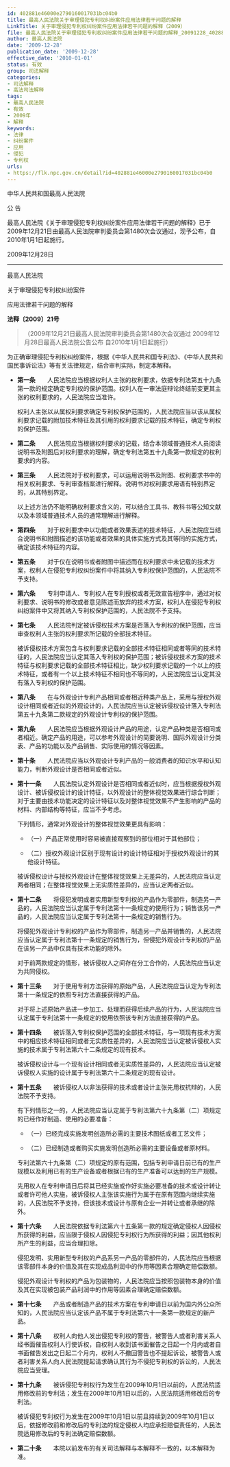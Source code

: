 ```yaml
---
id: 402881e46000e2790160017031bc04b0
title: 最高人民法院关于审理侵犯专利权纠纷案件应用法律若干问题的解释
LinkTitle: 关于审理侵犯专利权纠纷案件应用法律若干问题的解释（2009）
file: 最高人民法院关于审理侵犯专利权纠纷案件应用法律若干问题的解释_20091228_402881e46000e2790160017031bc04b0.docx
author: 最高人民法院
date: '2009-12-28'
publication_date: '2009-12-28'
effective_date: '2010-01-01'
status: 有效
group: 司法解释
categories:
- 司法解释
- 高法司法解释
tags:
- 最高人民法院
- 有效
- 2009年
- 解释
keywords:
- 法律
- 纠纷案件
- 应用
- 侵犯
- 专利权
urls:
- https://flk.npc.gov.cn/detail?id=402881e46000e2790160017031bc04b0
---
```


中华人民共和国最高人民法院

公 告

最高人民法院《关于审理侵犯专利权纠纷案件应用法律若干问题的解释》已于2009年12月21日由最高人民法院审判委员会第1480次会议通过，现予公布，自2010年1月1日起施行。

2009年12月28日

---

最高人民法院

关于审理侵犯专利权纠纷案件

应用法律若干问题的解释

**法释〔2009〕21号**

> （2009年12月21日最高人民法院审判委员会第1480次会议通过 2009年12月28日最高人民法院公告公布 自2010年1月1日起施行）

为正确审理侵犯专利权纠纷案件，根据《中华人民共和国专利法》、《中华人民共和国民事诉讼法》等有关法律规定，结合审判实际，制定本解释。

- **第一条**　　人民法院应当根据权利人主张的权利要求，依据专利法第五十九条第一款的规定确定专利权的保护范围。权利人在一审法庭辩论终结前变更其主张的权利要求的，人民法院应当准许。

  权利人主张以从属权利要求确定专利权保护范围的，人民法院应当以该从属权利要求记载的附加技术特征及其引用的权利要求记载的技术特征，确定专利权的保护范围。

- **第二条**　　人民法院应当根据权利要求的记载，结合本领域普通技术人员阅读说明书及附图后对权利要求的理解，确定专利法第五十九条第一款规定的权利要求的内容。

- **第三条**　　人民法院对于权利要求，可以运用说明书及附图、权利要求书中的相关权利要求、专利审查档案进行解释。说明书对权利要求用语有特别界定的，从其特别界定。

  以上述方法仍不能明确权利要求含义的，可以结合工具书、教科书等公知文献以及本领域普通技术人员的通常理解进行解释。

- **第四条**　　对于权利要求中以功能或者效果表述的技术特征，人民法院应当结合说明书和附图描述的该功能或者效果的具体实施方式及其等同的实施方式，确定该技术特征的内容。

- **第五条**　　对于仅在说明书或者附图中描述而在权利要求中未记载的技术方案，权利人在侵犯专利权纠纷案件中将其纳入专利权保护范围的，人民法院不予支持。

- **第六条**　　专利申请人、专利权人在专利授权或者无效宣告程序中，通过对权利要求、说明书的修改或者意见陈述而放弃的技术方案，权利人在侵犯专利权纠纷案件中又将其纳入专利权保护范围的，人民法院不予支持。

- **第七条**　　人民法院判定被诉侵权技术方案是否落入专利权的保护范围，应当审查权利人主张的权利要求所记载的全部技术特征。

  被诉侵权技术方案包含与权利要求记载的全部技术特征相同或者等同的技术特征的，人民法院应当认定其落入专利权的保护范围；被诉侵权技术方案的技术特征与权利要求记载的全部技术特征相比，缺少权利要求记载的一个以上的技术特征，或者有一个以上技术特征不相同也不等同的，人民法院应当认定其没有落入专利权的保护范围。

- **第八条**　　在与外观设计专利产品相同或者相近种类产品上，采用与授权外观设计相同或者近似的外观设计的，人民法院应当认定被诉侵权设计落入专利法第五十九条第二款规定的外观设计专利权的保护范围。

- **第九条**　　人民法院应当根据外观设计产品的用途，认定产品种类是否相同或者相近。确定产品的用途，可以参考外观设计的简要说明、国际外观设计分类表、产品的功能以及产品销售、实际使用的情况等因素。

- **第十条**　　人民法院应当以外观设计专利产品的一般消费者的知识水平和认知能力，判断外观设计是否相同或者近似。

- **第十一条**　　人民法院认定外观设计是否相同或者近似时，应当根据授权外观设计、被诉侵权设计的设计特征，以外观设计的整体视觉效果进行综合判断；对于主要由技术功能决定的设计特征以及对整体视觉效果不产生影响的产品的材料、内部结构等特征，应当不予考虑。

  下列情形，通常对外观设计的整体视觉效果更具有影响：

  - （一）产品正常使用时容易被直接观察到的部位相对于其他部位；

  - （二）授权外观设计区别于现有设计的设计特征相对于授权外观设计的其他设计特征。

  被诉侵权设计与授权外观设计在整体视觉效果上无差异的，人民法院应当认定两者相同；在整体视觉效果上无实质性差异的，应当认定两者近似。

- **第十二条**　　将侵犯发明或者实用新型专利权的产品作为零部件，制造另一产品的，人民法院应当认定属于专利法第十一条规定的使用行为；销售该另一产品的，人民法院应当认定属于专利法第十一条规定的销售行为。

  将侵犯外观设计专利权的产品作为零部件，制造另一产品并销售的，人民法院应当认定属于专利法第十一条规定的销售行为，但侵犯外观设计专利权的产品在该另一产品中仅具有技术功能的除外。

  对于前两款规定的情形，被诉侵权人之间存在分工合作的，人民法院应当认定为共同侵权。

- **第十三条**　　对于使用专利方法获得的原始产品，人民法院应当认定为专利法第十一条规定的依照专利方法直接获得的产品。

  对于将上述原始产品进一步加工、处理而获得后续产品的行为，人民法院应当认定属于专利法第十一条规定的使用依照该专利方法直接获得的产品。

- **第十四条**　　被诉落入专利权保护范围的全部技术特征，与一项现有技术方案中的相应技术特征相同或者无实质性差异的，人民法院应当认定被诉侵权人实施的技术属于专利法第六十二条规定的现有技术。

  被诉侵权设计与一个现有设计相同或者无实质性差异的，人民法院应当认定被诉侵权人实施的设计属于专利法第六十二条规定的现有设计。

- **第十五条**　　被诉侵权人以非法获得的技术或者设计主张先用权抗辩的，人民法院不予支持。

  有下列情形之一的，人民法院应当认定属于专利法第六十九条第（二）项规定的已经作好制造、使用的必要准备：

  - （一）已经完成实施发明创造所必需的主要技术图纸或者工艺文件；

  - （二）已经制造或者购买实施发明创造所必需的主要设备或者原材料。

  专利法第六十九条第（二）项规定的原有范围，包括专利申请日前已有的生产规模以及利用已有的生产设备或者根据已有的生产准备可以达到的生产规模。

  先用权人在专利申请日后将其已经实施或作好实施必要准备的技术或设计转让或者许可他人实施，被诉侵权人主张该实施行为属于在原有范围内继续实施的，人民法院不予支持，但该技术或设计与原有企业一并转让或者承继的除外。

- **第十六条**　　人民法院依据专利法第六十五条第一款的规定确定侵权人因侵权所获得的利益，应当限于侵权人因侵犯专利权行为所获得的利益；因其他权利所产生的利益，应当合理扣除。

  侵犯发明、实用新型专利权的产品系另一产品的零部件的，人民法院应当根据该零部件本身的价值及其在实现成品利润中的作用等因素合理确定赔偿数额。

  侵犯外观设计专利权的产品为包装物的，人民法院应当按照包装物本身的价值及其在实现被包装产品利润中的作用等因素合理确定赔偿数额。

- **第十七条**　　产品或者制造产品的技术方案在专利申请日以前为国内外公众所知的，人民法院应当认定该产品不属于专利法第六十一条第一款规定的新产品。

- **第十八条**　　权利人向他人发出侵犯专利权的警告，被警告人或者利害关系人经书面催告权利人行使诉权，自权利人收到该书面催告之日起一个月内或者自书面催告发出之日起二个月内，权利人不撤回警告也不提起诉讼，被警告人或者利害关系人向人民法院提起请求确认其行为不侵犯专利权的诉讼的，人民法院应当受理。

- **第十九条**　　被诉侵犯专利权行为发生在2009年10月1日以前的，人民法院适用修改前的专利法；发生在2009年10月1日以后的，人民法院适用修改后的专利法。

  被诉侵犯专利权行为发生在2009年10月1日以前且持续到2009年10月1日以后，依据修改前和修改后的专利法的规定侵权人均应承担赔偿责任的，人民法院适用修改后的专利法确定赔偿数额。

- **第二十条**　　本院以前发布的有关司法解释与本解释不一致的，以本解释为准。
